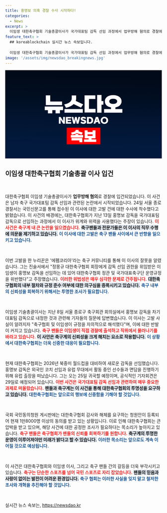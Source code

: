 ```yaml
---
title: 홍명보 의혹 경찰 수사 시작하다!
categories:
  - News
excerpt: >
  이임생 대한축구협회 기술총괄이사가 국가대표팀 감독 선임 과정에서 업무방해 혐의로 경찰에 입건됐다. 축구팬의 고발로 시작된 논란은 협회의 규정 위반 주장과 함께 더욱 확산되고 있으며, 관련 청원은 1만8000명 이상의 지지를 얻었다.
feature_text: >
  ## koreablockchain 실시간 뉴스 속보입니다.

  이임생 대한축구협회 기술총괄이사가 국가대표팀 감독 선임 과정에서 업무방해 혐의로 경찰에 입건됐다. 축구팬의 고발로 시작된 논란은 협회의 규정 위반 주장과 함께 더욱 확산되고 있으며, 관련 청원은 1만8000명 이상의 지지를 얻었다.
image: '/assets/img/newsdao_breakingnews.jpg'
---
```


<p><img src="/assets/img/newsdao_breakingnews.jpg" alt="koreablockchain 속보" /></p>

<h2 data-ke-size="size26">이임생 대한축구협회 기술총괄 이사 입건</h2>

<p data-ke-size="size16">&nbsp;</p>

<p>대한축구협회 이임생 기술총괄이사가 <strong>업무방해 혐의</strong>로 경찰에 입건되었습니다. 이 사건은 남자 축구 국가대표팀 감독 선임과 관련된 논란에서 시작되었습니다. 24일 서울 종로경찰서는 국민신문고를 통해 접수된 이 이사에 대한 고발 건에 대한 수사에 착수했다고 밝혔습니다. 이 사건의 배경에는, 대한축구협회가 지난 13일 홍명보 감독을 국가대표팀 감독으로 선임하는 과정에서 이 이사가 위계와 위력을 사용했다는 주장이 있습니다. <b><span style="color: #ee2323;">이 사건은 축구계 내 큰 논란을 일으켰습니다.</span></b> <b><span style="background-color: #21538527;">축구팬들과 전문가들은 이 이사의 직무 수행에 의문을 제기하고 있습니다.</span></b> <b><span style="color: #1a5490;">이 이사에 대한 고발은 축구 팬들 사이에서 큰 반향을 일으키고 있습니다.</span></b> </p>

<p data-ke-size="size16">&nbsp;</p>

<p>이번 고발을 한 누리꾼은 '에펨코리아'라는 축구 커뮤니티를 통해 이 이사의 잘못을 알렸습니다. 그는 진술서에서 "정몽규 대한축구협회 회장에게 감독 선임 권한을 위임받은 이임생이 홍명보 감독을 선임하는 데 있어 대한축구협회 정관 및 국가대표축구단 운영규정을 위반했다"고 주장했습니다. <b><span style="color: #ee2323;">이러한 위법성은 매우 심각한 문제로 간주됩니다.</span></b> <b><span style="background-color: #21538527;">대한축구협회의 내부 절차와 규정 준수 여부에 대한 의구심을 증폭시키고 있습니다.</span></b> <b><span style="color: #1a5490;">축구 내부의 신뢰성을 회복하기 위해서는 투명한 조사가 필요합니다.</span></b> </p>

<p data-ke-size="size16">&nbsp;</p>

<p>이임생 기술총괄이사는 지난 8일 서울 종로구 축구회관 회의실에서 홍명보 감독을 차기 대표팀 감독으로 내정한 것과 관련해 기자들의 질문에 답변했습니다. 이 이사는 고발 사실이 알려지자 "축구협회 및 이임생이 규정을 자의적으로 해석했다"며, 이에 대한 반발이 커지고 있습니다. <b><span style="color: #ee2323;">축구 팬들은 이임생이 직접 경찰에 출석하고 직위에서 물러나기를 바라고 있습니다.</span></b> <b><span style="background-color: #21538527;">이 사안은 축구계의 신뢰성을 크게 해치는 요소로 작용합니다.</span></b> <b><span style="color: #1a5490;">이 상황에서 대한축구협회는 더욱 신중한 대응이 필요합니다.</span></b></p>

<p data-ke-size="size16">&nbsp;</p>

<p>현재 대한축구협회는 2026년 북중미 월드컵을 대비하여 새로운 감독을 선임했습니다. 홍명보 감독은 외국인 코치 선임과 유럽 무대에서 활동 중인 선수들과 면담을 진행하기 위해 유럽 출장을 떠났습니다. 그는 오는 25일 귀국할 예정이며, 공식적인 기자회견은 29일로 예정되어 있습니다. <b><span style="color: #ee2323;">이번 사건은 국가대표팀 감독 선임과 관련하여 매우 중요한 과제로 떠올랐습니다.</span></b> <b><span style="background-color: #21538527;">팬들과 축구계는 이 사건을 통해 대한축구협회의 투명성을 요구하고 있습니다.</span></b> <b><span style="color: #1a5490;">대한축구협회는 앞으로의 행보에 신중함을 기해야 할 것입니다.</span></b></p>

<p data-ke-size="size16">&nbsp;</p>

<p>국회 국민동의청원 게시판에는 대한축구협회 감사와 해체를 요구하는 청원안이 등록되어 현재 1만8000명 이상의 동의를 받고 있는 상황입니다. 이로 인해 대한축구협회는 큰 압박을 받고 있으며, 해당 사건에 대한 공정한 조사가 필요하다는 목소리가 높아지고 있습니다. <b><span style="color: #ee2323;">축구 팬들은 축구협회가 팬들의 신뢰를 회복하기를 원합니다.</span></b> <b><span style="background-color: #21538527;">축구계의 투명한 운영이 이루어져야만 미래가 밝다고 할 수 있습니다.</span></b> <b><span style="color: #1a5490;">이러한 목소리는 앞으로도 계속 이어질 것으로 예상됩니다.</span></b></p>

<p data-ke-size="size16">&nbsp;</p>

<p>이 사건은 대한축구협회와 이임생 이사, 그리고 축구 팬들 간의 갈등을 더욱 부각시키고 있습니다. <b><span style="color: #ee2323;">축구는 단순한 스포츠를 넘어 국민 스포츠로 자리 잡았습니다.</span></b> <b><span style="background-color: #21538527;">팬들의 믿음과 사랑이 없이는 발전이 어려운 환경입니다.</span></b> <b><span style="color: #1a5490;">축구 협회는 이러한 사실을 잊지 말고 철저한 조사와 개혁을 추진해야 할 것입니다.</span></b> </p>

<p data-ke-size="size16">&nbsp;</p>
실시간 뉴스 속보는, <a href="https://newsdao.kr" rel="dofollow">https://newsdao.kr</a>


